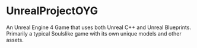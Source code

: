 # UnrealProjectOYG
An Unreal Engine 4 Game that uses both Unreal C++ and Unreal Blueprints. 
Primarily a typical Soulslike game with its own unique models and other assets.
